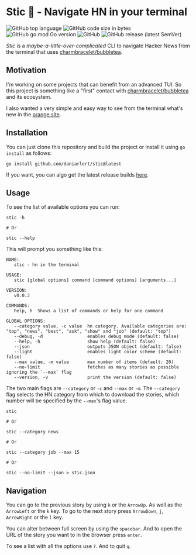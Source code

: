 # Stic 🍊 - Navigate HN in your terminal
![GitHub top language](https://img.shields.io/github/languages/top/daniarlert/stic) ![GitHub code size in bytes](https://img.shields.io/github/languages/code-size/daniarlert/stic) ![GitHub go.mod Go version](https://img.shields.io/github/go-mod/go-version/daniarlert/stic) ![GitHub](https://img.shields.io/github/license/daniarlert/stic) ![GitHub release (latest SemVer)](https://img.shields.io/github/v/release/daniarlert/stic)

*Stic* is a *maybe-a-little-over-complicated* CLI to navigate Hacker News from the terminal that uses [charmbracelet/bubbletea](https://github.com/charmbracelet/bubbletea).

## Motivation
I'm working on some projects that can benefit from an advanced TUI. So this project is something like a "first" contact with [charmbracelet/bubbletea](https://github.com/charmbracelet/bubbletea) and its ecosystem. 

I also wanted a very simple and easy way to see from the terminal what's new in the [orange site](https://news.ycombinator.com/).

## Installation

You can just clone this repository and build the project or install it using `go install` as follows:

````shell
go install github.com/daniarlert/stic@latest
````

If you want, you can algo get the latest release builds [here](https://github.com/daniarlert/stic/releases).

## Usage
To see the list of available options you can run:
```shell
stic -h

# Or

stic --help
```

This will prompt you something like this:
```text
NAME:
   stic - hn in the terminal

USAGE:
   stic [global options] command [command options] [arguments...]

VERSION:
   v0.0.3

COMMANDS:
   help, h  Shows a list of commands or help for one command

GLOBAL OPTIONS:
   --category value, -c value  hn category. Available categories are: "top", "news", "best", "ask", "show" and "job" (default: "top")
   --debug, -d                 enables debug mode (default: false)
   --help, -h                  show help (default: false)
   --json                      outputs JSON object (default: false)
   --light                     enables light color scheme (default: false)
   --max value, -m value       max number of items (default: 20)
   --no-limit                  fetches as many stories as possible ignoring the `--max` flag
   --version, -v               print the version (default: false)
```

The two main flags are `--category` or `-c` and `--max` or `-m`. The `--category` flag selects the HN category from which to download the stories, which number will be specified by the `--max`'s flag value.

````shell
stic

# Or

stic --category news

# Or

stic --category job --max 15

# Or

stic --no-limit --json > stic.json
````

## Navigation
You can go to the previous story by using `k` or the `ArrowUp`. As well as the `ArrowLeft` or the `k` key. To go to the next story press `ArrowDown`, `j`, `ArrowRight` or the `l` key.

You can alter between full screen by using the `spacebar`. And to open the URL of the story you want to in the browser press `enter`.

To see a list with all the options use `?`. And to quit `q`.
